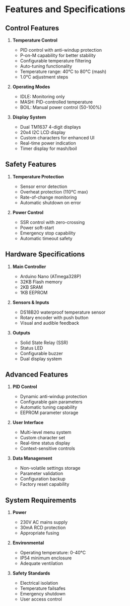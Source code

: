# Features and Specifications

## Control Features
1. **Temperature Control**
   - PID control with anti-windup protection
   - P-on-M capability for better stability
   - Configurable temperature filtering
   - Auto-tuning functionality
   - Temperature range: 40°C to 80°C (mash)
   - 1.0°C adjustment steps

2. **Operating Modes**
   - IDLE: Monitoring only
   - MASH: PID-controlled temperature
   - BOIL: Manual power control (50-100%)

3. **Display System**
   - Dual TM1637 4-digit displays
   - 20x4 I2C LCD display
   - Custom characters for enhanced UI
   - Real-time power indication
   - Timer display for mash/boil

## Safety Features
1. **Temperature Protection**
   - Sensor error detection
   - Overheat protection (110°C max)
   - Rate-of-change monitoring
   - Automatic shutdown on error

2. **Power Control**
   - SSR control with zero-crossing
   - Power soft-start
   - Emergency stop capability
   - Automatic timeout safety

## Hardware Specifications
1. **Main Controller**
   - Arduino Nano (ATmega328P)
   - 32KB Flash memory
   - 2KB SRAM
   - 1KB EEPROM

2. **Sensors & Inputs**
   - DS18B20 waterproof temperature sensor
   - Rotary encoder with push button
   - Visual and audible feedback

3. **Outputs**
   - Solid State Relay (SSR)
   - Status LED
   - Configurable buzzer
   - Dual display system

## Advanced Features
1. **PID Control**
   - Dynamic anti-windup protection
   - Configurable gain parameters
   - Automatic tuning capability
   - EEPROM parameter storage

2. **User Interface**
   - Multi-level menu system
   - Custom character set
   - Real-time status display
   - Context-sensitive controls

3. **Data Management**
   - Non-volatile settings storage
   - Parameter validation
   - Configuration backup
   - Factory reset capability

## System Requirements
1. **Power**
   - 230V AC mains supply
   - 30mA RCD protection
   - Appropriate fusing

2. **Environmental**
   - Operating temperature: 0-40°C
   - IP54 minimum enclosure
   - Adequate ventilation

3. **Safety Standards**
   - Electrical isolation
   - Temperature failsafes
   - Emergency shutdown
   - User access control
